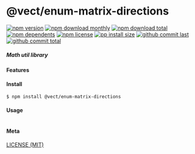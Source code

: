 # @vect/enum-matrix-directions

[![npm version][badge-npm-version]][url-npm]
[![npm download monthly][badge-npm-download-monthly]][url-npm]
[![npm download total][badge-npm-download-total]][url-npm]
[![npm dependents][badge-npm-dependents]][url-github]
[![npm license][badge-npm-license]][url-npm]
[![pp install size][badge-pp-install-size]][url-pp]
[![github commit last][badge-github-last-commit]][url-github]
[![github commit total][badge-github-commit-count]][url-github]

[//]: <> (Shields)
[badge-npm-version]: https://flat.badgen.net/npm/v/@vect/enum-matrix-directions
[badge-npm-download-monthly]: https://flat.badgen.net/npm/dm/@vect/enum-matrix-directions
[badge-npm-download-total]:https://flat.badgen.net/npm/dt/@vect/enum-matrix-directions
[badge-npm-dependents]: https://flat.badgen.net/npm/dependents/@vect/enum-matrix-directions
[badge-npm-license]: https://flat.badgen.net/npm/license/@vect/enum-matrix-directions
[badge-pp-install-size]: https://flat.badgen.net/packagephobia/install/@vect/enum-matrix-directions
[badge-github-last-commit]: https://flat.badgen.net/github/last-commit/hoyeungw/vect
[badge-github-commit-count]: https://flat.badgen.net/github/commits/hoyeungw/vect

[//]: <> (Link)
[url-npm]: https://npmjs.org/package/@vect/enum-matrix-directions
[url-pp]: https://packagephobia.now.sh/result?p=@vect/enum-matrix-directions
[url-github]: https://github.com/hoyeungw/vect

##### Math util library

#### Features

#### Install
```console
$ npm install @vect/enum-matrix-directions
```

#### Usage
```js
```

#### Meta
[LICENSE (MIT)](LICENSE)
